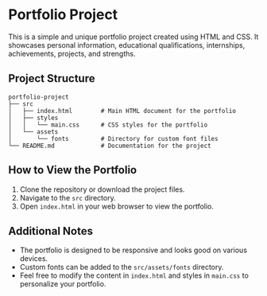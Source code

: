 # Portfolio Project

This is a simple and unique portfolio project created using HTML and CSS. It showcases personal information, educational qualifications, internships, achievements, projects, and strengths.

## Project Structure

```
portfolio-project
├── src
│   ├── index.html        # Main HTML document for the portfolio
│   ├── styles
│   │   └── main.css      # CSS styles for the portfolio
│   └── assets
│       └── fonts         # Directory for custom font files
└── README.md             # Documentation for the project
```

## How to View the Portfolio

1. Clone the repository or download the project files.
2. Navigate to the `src` directory.
3. Open `index.html` in your web browser to view the portfolio.

## Additional Notes

- The portfolio is designed to be responsive and looks good on various devices.
- Custom fonts can be added to the `src/assets/fonts` directory.
- Feel free to modify the content in `index.html` and styles in `main.css` to personalize your portfolio.